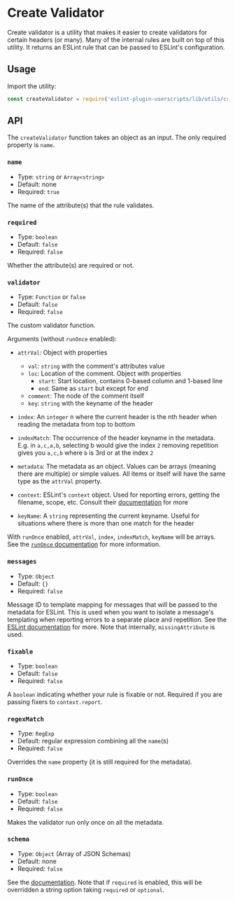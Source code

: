 # Create Validator

Create validator is a utility that makes it easier to create validators for
certain headers (or many). Many of the internal rules are built on top of this
utility. It returns an ESLint rule that can be passed
to ESLint's configuration.

## Usage

Import the utility:

```js
const createValidator = require('eslint-plugin-userscripts/lib/utils/createValidator.js');
```

## API

The `createValidator` function takes an object as an input. The only required
property is `name`.

### `name`

- Type: `string` or `Array<string>`
- Default: none
- Required: `true`

The name of the attribute(s) that the rule validates.

### `required`

- Type: `boolean`
- Default: `false`
- Required: `false`

Whether the attribute(s) are required or not.

### `validator`

- Type: `Function` or `false`
- Default: `false`
- Required: `false`

The custom validator function.

Arguments (without `runOnce` enabled):

- `attrVal`: Object with properties

  - `val`: `string` with the comment's attributes value
  - `loc`: Location of the comment. Object with properties
    - `start`: Start location, contains 0-based column and 1-based line
    - `end`: Same as `start` but except for end
  - `comment`: The node of the comment itself
  - `key`: `string` with the keyname of the header

- `index`: An `integer` n where the current header is the nth header when
  reading the metadata from top to bottom

- `indexMatch`: The occurrence of the header keyname in the metadata. E.g. in
  `a,c,a,b`, selecting b would give the index `2` removing repetition gives you
  `a,c,b` where `b` is 3rd or at the index `2`

- `metadata`: The metadata as an object. Values can be arrays
  (meaning there are multiple) or simple values. All items or itself will have the
  same type as the `attrVal` property.

- `context`: ESLint's `context` object. Used for reporting errors, getting the
  filename, scope, etc. Consult their
  [documentation](https://eslint.org/docs/developer-guide/working-with-rules#the-context-object)
  for more

- `keyName`: A `string` representing the current keyname. Useful for situations
  where there is more than one match for the header

With `runOnce` enabled, `attrVal`, `index`, `indexMatch`, `keyName` will be arrays.
See the [`runOnce` documentation](#runonce) for more information.

### `messages`

- Type: `Object`
- Default: `{}`
- Required: `false`

Message ID to template mapping for messages that will be passed to the metadata
for ESLint. This is used when you want to isolate a message's templating when
reporting errors to a separate place and repetition. See the [ESLint documentation](https://eslint.org/docs/developer-guide/working-with-rules#messageids)
for more. Note that internally, `missingAttribute` is used.

### `fixable`

- Type: `boolean`
- Default: `false`
- Required: `false`

A `boolean` indicating whether your rule is fixable or not. Required if you are
passing fixers to `context.report`.

### `regexMatch`

- Type: `RegExp`
- Default: regular expression combining all the `name`(s)
- Required: `false`

Overrides the `name` property (it is still required for the metadata).

### `runOnce`

- Type: `boolean`
- Default: `false`
- Required: `false`

Makes the validator run only once on all the metadata.

### `schema`

- Type: `Object` (Array of JSON Schemas)
- Default: none
- Required: `false`

See the [documentation](https://eslint.org/docs/developer-guide/working-with-rules#options-schemas).
Note that if `required` is enabled, this will be overridden a string option taking
`required` or `optional`.
